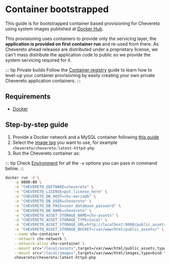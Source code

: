 # Container bootstrapped

This guide is for bootstrapped container based provisioning for Chevereto using system images published at [Docker Hub](https://hub.docker.com/r/chevereto/chevereto).

This provisioning uses containers to provide only the servicing layer, the **application is provided on first container run** and re-used from there. As Chevereto ahead releases are distributed under a proprietary license, we can't mass distribute the application code to public so we provide the system servicing required for it.

::: tip Private builds
Follow the [Container registry](container-registry.md) guide to learn how to level-up your container provisioning by easily creating your own private Chevereto application containers.
:::

## Requirements

* [Docker](https://docker.com)

## Step-by-step guide

1. Provide a Docker network and a MySQL container following [this guide](../../get-started/installation.md#docker)
2. Select the [image tag](https://hub.docker.com/r/chevereto/chevereto/tags) you want to use, for example `chevereto/chevereto:latest-httpd-php`
3. Run the Chevereto container as:

::: tip
Check [Environment](../system/environment.md) for all the `-e` options you can pass in command below.
:::

```sh
docker run -d \
    -p 8000:80 \
    -e "CHEVERETO_SOFTWARE=chevereto" \
    -e "CHEVERETO_LICENSE=put_license_here" \
    -e "CHEVERETO_DB_HOST=chv-mariadb" \
    -e "CHEVERETO_DB_USER=chevereto" \
    -e "CHEVERETO_DB_PASS=user_database_password" \
    -e "CHEVERETO_DB_NAME=chevereto" \
    -e "CHEVERETO_ASSET_STORAGE_NAME=chv-assets" \
    -e "CHEVERETO_ASSET_STORAGE_TYPE=local" \
    -e "CHEVERETO_ASSET_STORAGE_URL=http://localhost:8000/public_assets" \
    -e "CHEVERETO_ASSET_STORAGE_BUCKET=/var/www/html/public_assets/" \
    --name chv-container \
    --network chv-network \
    --network-alias chv-container \
    --mount src="/local/assets",target=/var/www/html/public_assets,type=bind \
    --mount src="/local/images",target=/var/www/html/images,type=bind \
    chevereto/chevereto:latest-httpd-php
```
